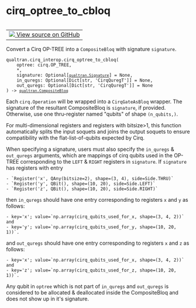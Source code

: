 # cirq_optree_to_cbloq


<table class="tfo-notebook-buttons tfo-api nocontent" align="left">
<td>
  <a target="_blank" href="https://github.com/quantumlib/Qualtran/blob/main/qualtran/cirq_interop/_cirq_to_bloq.py#L437-L556">
    <img src="https://www.tensorflow.org/images/GitHub-Mark-32px.png" />
    View source on GitHub
  </a>
</td>
</table>



Convert a Cirq OP-TREE into a `CompositeBloq` with signature `signature`.


<pre class="devsite-click-to-copy prettyprint lang-py tfo-signature-link">
<code>qualtran.cirq_interop.cirq_optree_to_cbloq(
    optree: cirq.OP_TREE,
    *,
    signature: Optional[<a href="../../qualtran/Signature.html"><code>qualtran.Signature</code></a>] = None,
    in_quregs: Optional[Dict[str, 'CirqQuregT']] = None,
    out_quregs: Optional[Dict[str, 'CirqQuregT']] = None
) -> <a href="../../qualtran/CompositeBloq.html"><code>qualtran.CompositeBloq</code></a>
</code></pre>



<!-- Placeholder for "Used in" -->

 Each `cirq.Operation` will be wrapped into a `CirqGateAsBloq` wrapper.
 The signature of the resultant CompositeBloq is `signature`, if provided. Otherwise, use
 one thru-register named "qubits" of shape `(n_qubits,)`.

 For multi-dimensional registers and registers with bitsize>1, this function automatically
 splits the input soquets and joins the output soquets to ensure compatibility with the
 flat-list-of-qubits expected by Cirq.

 When specifying a signature, users must also specify the `in_quregs` & `out_quregs` arguments,
 which are mappings of cirq qubits used in the OP-TREE corresponding to the `LEFT` & `RIGHT`
 registers in `signature`. If `signature` has registers with entry

    - `Register('x', QAny(bitsize=2), shape=(3, 4), side=Side.THRU)`
    - `Register('y', QBit(), shape=(10, 20), side=Side.LEFT)`
    - `Register('z', QBit(), shape=(10, 20), side=Side.RIGHT)`

then `in_quregs` should have one entry corresponding to registers `x` and `y` as follows:

    - key='x'; value=`np.array(cirq_qubits_used_for_x, shape=(3, 4, 2))` and
    - key='y'; value=`np.array(cirq_qubits_used_for_y, shape=(10, 20, 1))`.
and `out_quregs` should have one entry corresponding to registers `x` and `z` as follows:

    - key='x'; value=`np.array(cirq_qubits_used_for_x, shape=(3, 4, 2))` and
    - key='z'; value=`np.array(cirq_qubits_used_for_z, shape=(10, 20, 1))`.

Any qubit in `optree` which is not part of `in_quregs` and `out_quregs` is considered to be
allocated & deallocated inside the CompositeBloq and does not show up in it's signature.